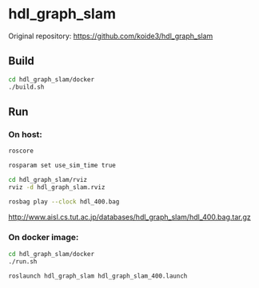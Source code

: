 # hdl_graph_slam

Original repository: https://github.com/koide3/hdl_graph_slam


## Build
```bash
cd hdl_graph_slam/docker
./build.sh
```

## Run

### On host:
```bash
roscore
```

```bash
rosparam set use_sim_time true

cd hdl_graph_slam/rviz
rviz -d hdl_graph_slam.rviz
```

```bash
rosbag play --clock hdl_400.bag
```
http://www.aisl.cs.tut.ac.jp/databases/hdl_graph_slam/hdl_400.bag.tar.gz

### On docker image:
```bash
cd hdl_graph_slam/docker
./run.sh

roslaunch hdl_graph_slam hdl_graph_slam_400.launch
```
